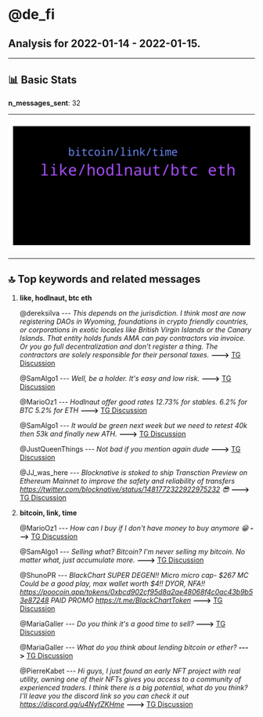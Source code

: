 # **@de_fi**
 ## Analysis for **2022-01-14** - **2022-01-15**.

---

## 📊 **Basic Stats**

**n_messages_sent**: 32

---
![wordcloud](de_fi_1Days_wordcloud.png)

---


## 🔝 **Top keywords and related messages**

1. **like, hodlnaut, btc eth**

    @dereksilva --- *This depends on the jurisdiction. I think most are now registering DAOs in Wyoming, foundations in crypto friendly countries, or corporations in exotic locales like British Virgin Islands or the Canary Islands. That entity holds funds AMA can pay contractors via invoice.   Or you go full decentralization and don’t register a thing. The contractors are solely responsible for their personal taxes.* **--->** [TG Discussion](https://t.me/de_fi/234156)

    @SamAlgo1 --- *Well, be a holder. It's easy and low risk.* **--->** [TG Discussion](https://t.me/de_fi/234245)

    @MarioOz1 --- *Hodlnaut offer good rates 12.73% for stables. 6.2% for BTC 5.2% for ETH* **--->** [TG Discussion](https://t.me/de_fi/234270)

    @SamAlgo1 --- *It would be green next week but we need to retest 40k then 53k and finally new ATH.* **--->** [TG Discussion](https://t.me/de_fi/234241)

    @JustQueenThings --- *Not bad if you mention again dude* **--->** [TG Discussion](https://t.me/de_fi/234268)

    @JJ_was_here --- *Blocknative is stoked to ship Transction Preview on Ethereum Mainnet to improve the safety and reliability of transfers https://twitter.com/blocknative/status/1481772322922975232 😎* **--->** [TG Discussion](https://t.me/de_fi/234187)

2. **bitcoin, link, time**

    @MarioOz1 --- *How can I buy if I don't have money to buy anymore 😁* **--->** [TG Discussion](https://t.me/de_fi/234244)

    @SamAlgo1 --- *Selling what? Bitcoin? I'm never selling my bitcoin. No matter what, just accumulate more.* **--->** [TG Discussion](https://t.me/de_fi/234243)

    @ShunoPR --- *BlackChart   SUPER DEGEN!!   Micro micro cap- $267 MC  Could be a good play, max wallet worth $4!!  DYOR, NFA!!   https://poocoin.app/tokens/0xbcd902cf95d8a2ae48068f4c0ac43b9b53e87248  *PAID PROMO*  https://t.me/BlackChartToken* **--->** [TG Discussion](https://t.me/de_fi/234298)

    @MariaGaller --- *Do you think it's a good time to sell?* **--->** [TG Discussion](https://t.me/de_fi/234242)

    @MariaGaller --- *What do you think about lending bitcoin or ether?* **--->** [TG Discussion](https://t.me/de_fi/234246)

    @PierreKabet --- *Hi guys, I just found an early NFT project with real utility, owning one of their NFTs gives you access to a community of experienced traders. I think there is a big potential, what do you think?  I'll leave you the discord link so you can check it out https://discord.gg/u4NyfZKHme* **--->** [TG Discussion](https://t.me/de_fi/234274)

